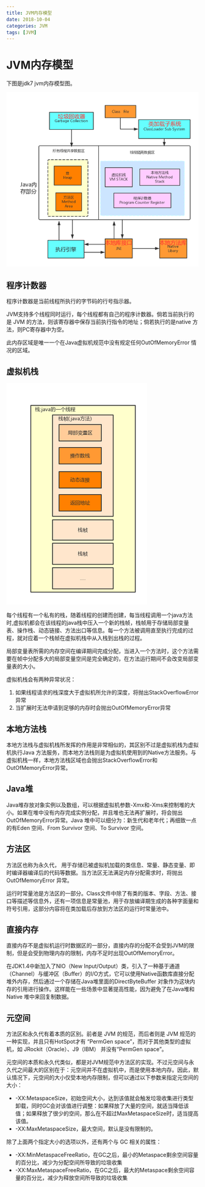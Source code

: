 ```yaml
---
title: JVM内存模型
date: 2018-10-04
categories: JVM
tags: [JVM]
---
```


# JVM内存模型

下图是jdk7 jvm内存模型图。

![内存模型图](https://github.com/morris131/morris-book/raw/master/%E5%90%8E%E7%AB%AF%E5%BC%80%E5%8F%91/Java/JVM/images/jvm%E5%86%85%E5%AD%98%E6%A8%A1%E5%9E%8B.png)

## 程序计数器
程序计数器是当前线程所执行的字节码的行号指示器。

JVM支持多个线程同时运行，每个线程都有自己的程序计数器。倘若当前执行的是 JVM 的方法，则该寄存器中保存当前执行指令的地址；倘若执行的是native 方法，则PC寄存器中为空。

此内存区域是唯一一个在Java虚拟机规范中没有规定任何OutOfMemoryError 情况的区域。


## 虚拟机栈

![虚拟机栈](https://github.com/morris131/morris-book/raw/master/%E5%90%8E%E7%AB%AF%E5%BC%80%E5%8F%91/Java/JVM/images/%E6%A0%88%E5%B8%A7.png)

每个线程有一个私有的栈，随着线程的创建而创建，每当线程调用一个java方法时,虚拟机都会在该线程的java栈中压入一个新的栈帧，栈帧用于存储局部变量表、操作栈、动态链接、方法出口等信息。每一个方法被调用直至执行完成的过程，就对应着一个栈帧在虚拟机栈中从入栈到出栈的过程。

局部变量表所需的内存空间在编译期间完成分配，当进入一个方法时，这个方法需要在帧中分配多大的局部变量空间是完全确定的，在方法运行期间不会改变局部变量表的大小。

虚拟机栈会有两种异常状况：
1. 如果线程请求的栈深度大于虚拟机所允许的深度，将抛出StackOverflowError异常
2. 当扩展时无法申请到足够的内存时会抛出OutOfMemoryError异常

## 本地方法栈
本地方法栈与虚拟机栈所发挥的作用是非常相似的，其区别不过是虚拟机栈为虚拟机执行Java 方法服务，而本地方法栈则是为虚拟机使用到的Native方法服务。与虚拟机栈一样，本地方法栈区域也会抛出StackOverflowError和OutOfMemoryError异常。

## Java堆
Java堆存放对象实例以及数组，可以根据虚拟机参数-Xmx和-Xms来控制堆的大小。如果在堆中没有内存完成实例分配，并且堆也无法再扩展时，将会抛出OutOfMemoryError异常。Java 堆中可以细分为：新生代和老年代；再细致一点的有Eden 空间、From Survivor 空间、To Survivor 空间。

## 方法区
方法区也称为永久代， 用于存储已被虚拟机加载的类信息、常量、静态变量、即时编译器编译后的代码等数据。当方法区无法满足内存分配需求时，将抛出OutOfMemoryError 异常。

运行时常量池是方法区的一部分。Class文件中除了有类的版本、字段、方法、接口等描述等信息外，还有一项信息是常量池，用于存放编译期生成的各种字面量和符号引用，这部分内容将在类加载后存放到方法区的运行时常量池中。

## 直接内存
直接内存不是虚拟机运行时数据区的一部分，直接内存的分配不会受到JVM的限制，但是会受到物理内存的限制，内存不足时出现OutOfMemoryError。

在JDK1.4中新加入了NIO（New Input/Output）类，引入了一种基于通道（Channel）与缓冲区（Buffer）的I/O方式，它可以使用Native函数库直接分配堆外内存，然后通过一个存储在Java堆里面的DirectByteBuffer 对象作为这块内存的引用进行操作。这样能在一些场景中显著提高性能，因为避免了在Java堆和Native 堆中来回复制数据。

## 元空间
方法区和永久代有着本质的区别。前者是 JVM 的规范，而后者则是 JVM 规范的一种实现，并且只有HotSpot才有 “PermGen space”，而对于其他类型的虚拟机，如 JRockit（Oracle）、J9（IBM） 并没有“PermGen space”。

元空间的本质和永久代类似，都是对JVM规范中方法区的实现。不过元空间与永久代之间最大的区别在于：元空间并不在虚拟机中，而是使用本地内存。因此，默认情况下，元空间的大小仅受本地内存限制，但可以通过以下参数来指定元空间的大小：
- -XX:MetaspaceSize，初始空间大小，达到该值就会触发垃圾收集进行类型卸载，同时GC会对该值进行调整：如果释放了大量的空间，就适当降低该值；如果释放了很少的空间，那么在不超过MaxMetaspaceSize时，适当提高该值。
- -XX:MaxMetaspaceSize，最大空间，默认是没有限制的。

除了上面两个指定大小的选项以外，还有两个与 GC 相关的属性：
- -XX:MinMetaspaceFreeRatio，在GC之后，最小的Metaspace剩余空间容量的百分比，减少为分配空间所导致的垃圾收集
- -XX:MaxMetaspaceFreeRatio，在GC之后，最大的Metaspace剩余空间容量的百分比，减少为释放空间所导致的垃圾收集


